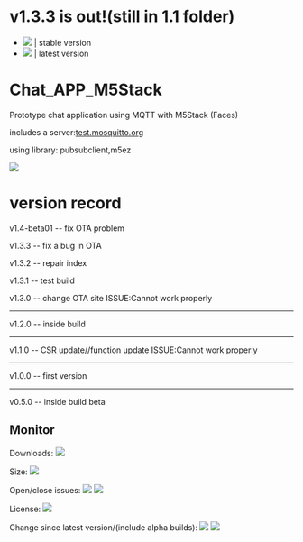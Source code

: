 # v1.3.3 is out!(still in 1.1 folder)  
* ![](https://img.shields.io/github/v/release/sysdl132/Chat_APP_M5Stack?style=for-the-badge) | stable version
* ![](https://img.shields.io/github/v/release/sysdl132/Chat_APP_M5Stack?include_prereleases&style=for-the-badge) | latest version
# Chat_APP_M5Stack

Prototype chat application using MQTT with M5Stack (Faces)

includes a server:[test.mosquitto.org](http://test.mosquitto.org)

using library: pubsubclient,m5ez

![](https://img.shields.io/github/issues/sysdl132/Chat_APP_M5Stack)
# version record
v1.4-beta01 -- fix OTA problem

v1.3.3 -- fix a bug in OTA

v1.3.2 -- repair index

v1.3.1 -- test build

v1.3.0 -- change OTA site  ISSUE:Cannot work properly

-----------------

v1.2.0 -- inside build

-----------------

v1.1.0 -- CSR update//function update  ISSUE:Cannot work properly

------------------

v1.0.0 -- first version

------------------

v0.5.0 -- inside build beta

## Monitor
Downloads:  ![](https://img.shields.io/github/downloads/sysdl132/Chat_APP_M5Stack/total?style=for-the-badge)

Size:  ![](https://img.shields.io/github/repo-size/sysdl132/Chat_APP_M5Stack?style=for-the-badge)

Open/close issues: ![](https://img.shields.io/github/issues-raw/sysdl132/Chat_APP_M5Stack?style=for-the-badge)  ![](https://img.shields.io/github/issues-closed-raw/sysdl132/chat_app_m5stack?style=for-the-badge)

License:  ![](https://img.shields.io/github/license/sysdl132/chat_app_m5stack)

Change since latest version/(include alpha builds):  ![](https://img.shields.io/github/commits-since/sysdl132/chat_app_m5stack/latest/master)   ![](https://img.shields.io/github/commits-since/sysdl132/chat_app_m5stack/latest/master?include_prereleases&style=for-the-badge)
